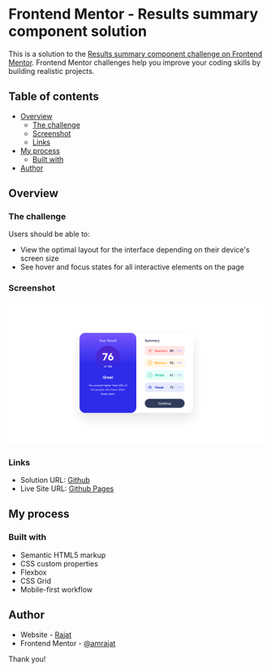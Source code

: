 # Frontend Mentor - Results summary component solution

This is a solution to the [Results summary component challenge on Frontend Mentor](https://www.frontendmentor.io/challenges/results-summary-component-CE_K6s0maV). Frontend Mentor challenges help you improve your coding skills by building realistic projects.

## Table of contents

- [Overview](#overview)
  - [The challenge](#the-challenge)
  - [Screenshot](#screenshot)
  - [Links](#links)
- [My process](#my-process)
  - [Built with](#built-with)
- [Author](#author)

## Overview

### The challenge

Users should be able to:

- View the optimal layout for the interface depending on their device's screen size
- See hover and focus states for all interactive elements on the page

### Screenshot

![](./screenshot.png)

### Links

- Solution URL: [Github](https://github.com/amrajat/results-summary-component)
- Live Site URL: [Github Pages](https://amrajat.github.com/results-summary-component)

## My process

### Built with

- Semantic HTML5 markup
- CSS custom properties
- Flexbox
- CSS Grid
- Mobile-first workflow

## Author

- Website - [Rajat](https://www.github.com/amrajat)
- Frontend Mentor - [@amrajat](https://www.frontendmentor.io/profile/amrajat)

Thank you!
